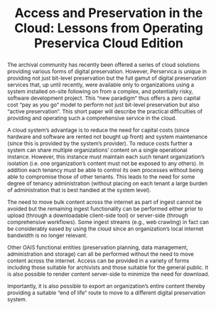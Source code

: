 ---
abstract: 'The archival community has recently been offered a series of cloud solutions
  providing various forms of digital preservation. However, Perservica is unique in
  providing not just bit-level preservation but the full gamut of digital preservation
  services that, up until recently, were available only to organizations using a system
  installed on-site following on from a complex, and potentially risky, software development
  project. This “new paradigm” thus offers a zero capital cost “pay as you go” model
  to perform not just bit-level preservation but also “active preservation”. This
  short paper will describe the practical difficulties of providing and operating
  such a comprehensive

  service in the cloud.


  A cloud system’s advantage is to reduce the need for capital costs (since hardware
  and software are rented not bought up front) and system maintenance (since this
  is provided by the system’s provider). To reduce costs further a system can share
  multiple organizations’ content on a single operational instance. However, this
  instance must maintain each such tenant organization’s isolation (i.e. one organization’s
  content must not be exposed to any others). In addition each tenancy must be able
  to control its own processes without being able to compromise those of other tenants.
  This leads to the need for some degree of tenancy administration (without placing
  on each tenant a large burden of administration that is best handled at the system
  level).


  The need to move bulk content across the internet as part of ingest cannot be avoided
  but the remaining ingest functionality can be performed either prior to upload (through
  a downloadable client-side tool) or server-side (through comprehensive workflows).
  Some ingest streams (e.g., web crawling) in fact can be considerably eased by using
  the cloud since an organization’s local internet bandwidth is no longer relevant.


  Other OAIS functional entities (preservation planning, data management, administration
  and storage) can all be performed without the need to move content across the internet.
  Access can be provided in a variety of forms including those suitable for archivists
  and those suitable for the general public. It is also possible to render content
  server-side to minimize the need for download.


  Importantly, it is also possible to export an organization’s entire content thereby
  providing a suitable “end of life” route to move to a different digital preservation
  system.

  '
creators:
- O’Farrelly, Kevin
- Sharpe, Robert
- Braud, Maïté
- Carr, James
- Gairey, Alan
date: null
document_url: https://services.phaidra.univie.ac.at/api/object/o:378109/download
grand_parent: iPRES
institutions: []
keywords:
- oais
- bit-level preservation
- logical preservation
- active preservation
- cloud
landing_page_url: https://phaidra.univie.ac.at/o:378109
language: eng
layout: publication
license: CC BY-NC-SA 3.0 AT
notes_url: null
parent: iPRES 2014
publication_type: paper
size: 113065
slides_url: null
source_name: iPRES
stream_url: null
title: 'Access and Preservation in the Cloud: Lessons from Operating Preservica Cloud
  Edition'
year: 2014
---